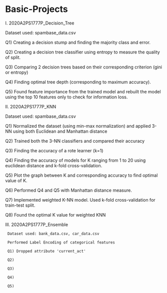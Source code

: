 # Basic-Projects

I. 2020A2PS1777P_Decision_Tree
   
   Dataset used: spambase_data.csv
   
   Q1) Creating a decision stump and finding the majority class and error.
   
   Q2) Creating a decision tree classifier using entropy to measure the quality of split.
   
   Q3) Comparing 2 decision trees based on their corresponding criterion (gini or entropy)
   
   Q4) Finding optimal tree depth (corresponding to maximum accuracy).
   
   Q5) Found feature importance from the trained model and rebuilt the model using the top 10 features only to check for information loss.


II. 2020A2PS1777P_KNN
   
   Dataset used: spambase_data.csv
   
   Q1) Normalized the dataset (using min-max normalization) and applied 3-NN using both Euclidean and Manhattan distance
   
   Q2) Trained both the 3-NN classifiers and compared their accuracy
   
   Q3) Finding the accuracy of a rote learner (k=1)
   
   Q4) Finding the accuracy of models for K ranging from 1 to 20 using euclidean distance and k-fold cross-validation.
   
   Q5) Plot the graph between K and corresponding accuracy to find optimal value of K.
   
   Q6) Performed Q4 and Q5 with Manhattan distance measure.
   
   Q7) Implemented weighted K-NN model. Used k-fold cross-validation for train-test split.
   
   Q8) Found the optimal K value for weighted KNN


III. 2020A2PS1777P_Ensemble
     
     Dataset used: bank_data.csv, car_data.csv
     
     Performed Label Encoding of categorical features
     
     Q1) Dropped attribute 'current_act'
     
     Q2)
     
     Q3)
     
     Q4)
     
     Q5)
     
